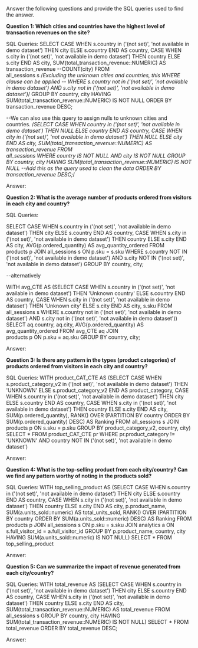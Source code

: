 Answer the following questions and provide the SQL queries used to find the answer.

    
**Question 1: Which cities and countries have the highest level of transaction revenues on the site?**


SQL Queries:
SELECT	CASE 
			WHEN s.country in ('(not set)', 'not available in demo dataset') THEN city
			ELSE s.country
			END AS country,
		CASE 
			WHEN s.city in ('(not set)', 'not available in demo dataset') THEN country
			ELSE s.city
			END AS city,
		SUM(total_transaction_revenue::NUMERIC) AS transaction_revenue --COUNT(city)
FROM	
		all_sessions s
	/*Excluding the unknown cities and countries, this WHERE clause can be applied -- WHERE s.country not in ('(not set)', 'not available in demo dataset') 
			AND s.city not in ('(not set)', 'not available in demo dataset')*/
GROUP BY 
		country, city
HAVING 
		SUM(total_transaction_revenue::NUMERIC) IS NOT NULL
ORDER BY 
		transaction_revenue DESC;

--We can also use this query to assign nulls to unknown cities and countries.
/*SELECT    CASE 
			    WHEN country in ('(not set)', 'not available in demo dataset') THEN NULL
			    ELSE country
			    END AS country,
		    CASE 
                WHEN city in ('(not set)', 'not available in demo dataset') THEN NULL
                ELSE city
                END AS city,
                SUM(total_transaction_revenue::NUMERIC) AS transaction_revenue
FROM 		
		    all_sessions
WHERE 
		    country IS NOT NULL AND city IS NOT NULL
GROUP BY 
		    country, city
HAVING 
		    SUM(total_transaction_revenue::NUMERIC) IS NOT NULL --Add this as the query used to clean the data
ORDER BY 
		    transaction_revenue DESC;*/



Answer: 




**Question 2: What is the average number of products ordered from visitors in each city and country?**


SQL Queries:

SELECT 	CASE 
				WHEN s.country in ('(not set)', 'not available in demo dataset') THEN city
				ELSE s.country
				END AS country,
		CASE 
				WHEN s.city in ('(not set)', 'not available in demo dataset') THEN country
				ELSE s.city
				END AS city,
				AVG(p.ordered_quantity) AS avg_quantity_ordered
FROM 	
		products p
JOIN 
		all_sessions s
ON 
		p.sku = s.sku
WHERE 
		s.country NOT IN ('(not set)', 'not available in demo dataset') 
		AND s.city NOT IN ('(not set)', 'not available in demo dataset')
GROUP BY 
			country, city;


--alternatively

WITH avg_CTE AS (SELECT	CASE 
							WHEN s.country in ('(not set)', 'not available in demo dataset') THEN 'Unknown country'
							ELSE s.country
							END AS country,
						CASE 
							WHEN s.city in ('(not set)', 'not available in demo dataset') THEN 'Unknown city'
							ELSE s.city
							END AS city,
							s.sku
				FROM	all_sessions s
				WHERE 	s.country not in ('(not set)', 'not available in demo dataset') 
					    AND s.city not in ('(not set)', 'not available in demo dataset'))
SELECT 
		aq.country, 
		aq.city, 
		AVG(p.ordered_quantity) AS avg_quantity_ordered
FROM 
		avg_CTE aq
	JOIN 	
		products p
	ON 
		p.sku = aq.sku
GROUP BY 
		country, city;




Answer:





**Question 3: Is there any pattern in the types (product categories) of products ordered from visitors in each city and country?**


SQL Queries:
WITH product_CAT_CTE AS (SELECT CASE 
                                    WHEN s.product_category_v2 in ('(not set)', 'not available in demo dataset') THEN 'UNKNOWN'
                                    ELSE s.product_category_v2
                                    END AS product_category,
                                CASE 
                                    WHEN s.country in ('(not set)', 'not available in demo dataset') THEN city
                                    ELSE s.country
                                    END AS country,
                                CASE 
                                    WHEN s.city in ('(not set)', 'not available in demo dataset') THEN country
                                    ELSE s.city
                                    END AS city,
                                SUM(p.ordered_quantity),
                                RANK() OVER (PARTITION BY country ORDER BY SUM(p.ordered_quantity) DESC) AS Ranking
                        FROM all_sessions s
                            JOIN 
                                products p
                            ON 
                                s.sku = p.sku
                        GROUP BY product_category_v2, country, city)
SELECT  *
FROM    product_CAT_CTE pr
WHERE   pr.product_category != 'UNKNOWN' AND country NOT IN ('(not set)', 'not available in demo dataset')




Answer:





**Question 4: What is the top-selling product from each city/country? Can we find any pattern worthy of noting in the products sold?**


SQL Queries:
WITH top_selling_product AS (SELECT	
									CASE 
										WHEN s.country in ('(not set)', 'not available in demo dataset') THEN city
										ELSE s.country
										END AS country,
									CASE 
										WHEN s.city in ('(not set)', 'not available in demo dataset') THEN country
										ELSE s.city
										END AS city,
									p.product_name,
									SUM(a.units_sold::numeric) AS total_units_sold, 
									RANK() OVER (PARTITION BY country ORDER BY SUM(a.units_sold::numeric) DESC) AS Ranking
							FROM products p
								JOIN all_sessions s 
									ON p.sku = s.sku 
								JOIN analytics a 
									ON s.full_visitor_id = a.full_visitor_id 
						    GROUP BY 
								p.product_name, country, city
						    HAVING 
								SUM(a.units_sold::numeric) IS NOT NULL)
SELECT  *
FROM 
	    top_selling_product



Answer:





**Question 5: Can we summarize the impact of revenue generated from each city/country?**

SQL Queries:
WITH total_revenue AS (SELECT	CASE 
									WHEN s.country in ('(not set)', 'not available in demo dataset') THEN city
									ELSE s.country
									END AS country,
								CASE 
									WHEN s.city in ('(not set)', 'not available in demo dataset') THEN country
									ELSE s.city
									END AS city,
								SUM(total_transaction_revenue::NUMERIC) AS total_revenue
						FROM all_sessions s
						GROUP BY 
								country, city
						HAVING 
								SUM(total_transaction_revenue::NUMERIC) IS NOT NULL)
SELECT   *
FROM     total_revenue
ORDER BY total_revenue DESC;



Answer:







